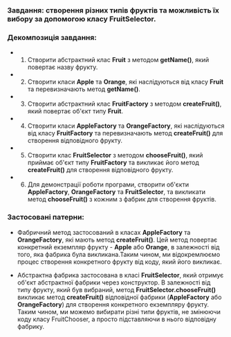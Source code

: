 ### Завдання: створення різних типів фруктів та можливість їх вибору за допомогою класу FruitSelector.

### Декомпозиція завдання:

-
    1. Створити абстрактний клас **Fruit** з методом **getName()**, який повертає назву фрукту.
-
    2. Створити класи **Apple** та **Orange**, які наслідуються від класу **Fruit** та перевизначають метод **getName()**.
-
    3. Створити абстрактний клас **FruitFactory** з методом **createFruit()**, який повертає об'єкт типу **Fruit**.
-
    4. Створити класи **AppleFactory** та **OrangeFactory**, які наслідуються від класу **FruitFactory** та
       перевизначають метод **createFruit()** для створення відповідного фрукту.
-
    5. Створити клас **FruitSelector** з методом **chooseFruit()**, який приймає об'єкт типу **FruitFactory** та
       викликає його метод **createFruit()** для створення відповідного фрукту.
-
    6. Для демонстрації роботи програми, створити об'єкти **AppleFactory**, **OrangeFactory** та **FruitSelector**, та
       викликати метод **chooseFruit()** з кожним з фабрик для створення фруктів.

### Застосовані патерни:

- Фабричний метод застосований в класах **AppleFactory** та **OrangeFactory**, які мають метод **createFruit()**. Цей
  метод повертає конкретний екземпляр фрукту - **Apple** або **Orange**, в залежності від того, яка фабрика була
  викликана.Таким чином, ми відокремлюємо процес створення конкретного фрукту від коду, який його викликає.

- Абстрактна фабрика застосована в класі **FruitSelector**, який отримує об'єкт абстрактної фабрики через конструктор. В
  залежності від типу фрукту, який був вибраний, метод **FruitSelector.chooseFruit()** викликає метод **createFruit()**
  відповідної фабрики (**AppleFactory** або **OrangeFactory**) для створення конкретного екземпляру фрукту. Таким чином,
  ми можемо вибирати різні типи фруктів, не змінюючи коду класу FruitChooser, а просто підставляючи в нього відповідну
  фабрику.
